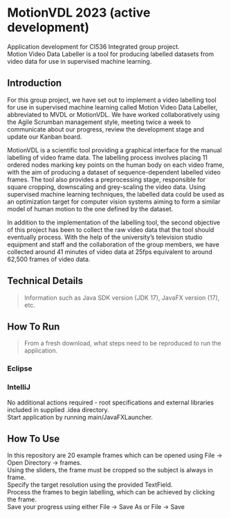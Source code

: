 # MotionVDL 2023 (active development)

Application development for CI536 Integrated group project.\
Motion Video Data Labeller is a tool for producing labelled
datasets from video data for use in supervised machine learning.


## Introduction

For this group project, we have set out to implement a video labelling tool for use in supervised machine learning called Motion Video Data Labeller, abbreviated to MVDL or MotionVDL. We have worked collaboratively using the Agile Scrumban management style, meeting twice a week to communicate about our progress, review the development stage and update our Kanban board.

MotionVDL is a scientific tool providing a graphical interface for the manual labelling of video frame data. The labelling process involves placing 11 ordered nodes marking key points on the human body on each video frame, with the aim of producing a dataset of sequence-dependent labelled video frames. The tool also provides a preprocessing stage, responsible for square cropping, downscaling and grey-scaling the video data. Using supervised machine learning techniques, the labelled data could be used as an optimization target for computer vision systems aiming to form a similar model of human motion to the one defined by the dataset.

In addition to the implementation of the labelling tool, the second objective of this project has been to collect the raw video data that the tool should eventually process. With the help of the university’s television studio equipment and staff and the collaboration of the group members, we have collected around 41 minutes of video data at 25fps equivalent to around 62,500 frames of video data.


## Technical Details

> Information such as Java SDK version (JDK 17), JavaFX version (17), etc.


## How To Run

> From a fresh download, what steps need to be reproduced to run the application.

### Eclipse


### IntelliJ

No additional actions required - root specifications and external libraries included in supplied .idea directory.\
Start application by running main/JavaFXLauncher.


## How To Use

In this repository are 20 example frames which can be opened using File -> Open Directory -> frames.\
Using the sliders, the frame must be cropped so the subject is always in frame.\
Specify the target resolution using the provided TextField.\
Process the frames to begin labelling, which can be achieved by clicking the frame.\
Save your progress using either File -> Save As or File -> Save

